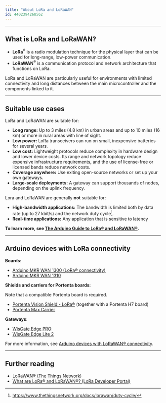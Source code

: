 ```yaml
---
title: "About LoRa and LoRaWAN"
id: 4402394268562
---
```


---

## What is LoRa and LoRaWAN?

* **LoRa<sup>®</sup>** is a radio modulation technique for the physical layer that can be used for long-range, low-power communication.
* **LoRaWAN<sup>®</sup>** is a communication protocol and network architecture that functions on LoRa.

LoRa and LoRaWAN are particularly useful for environments with limited connectivity and long distances between the main microcontroller and the components linked to it.

---

## Suitable use cases

LoRa and LoRaWAN are suitable for:

* **Long range:** Up to 3 miles (4.8 km) in urban areas and up to 10 miles (16 km) or more in rural areas with line of sight.
* **Low power:** LoRa transceivers can run on small, inexpensive batteries for several years.
* **Low cost:** Lightweight protocols reduce complexity in hardware design and lower device costs. Its range and network topology reduce expensive infrastructure requirements, and the use of license-free or licensed bands reduce network costs.
* **Coverage anywhere:** Use exiting open-source networks or set up your own gateways.
* **Large-scale deployments:** A gateway can support thousands of nodes, depending on the uplink frequency.

Lora and LoRaWAN are generally **not** suitable for:

* **High-bandwidth applications:** The bandwidth is limited both by data rate (up to 27 kbit/s) and the network duty cycle[^1].
* **Real-time applications:** Any application that is sensitive to latency

[^1]: https://www.thethingsnetwork.org/docs/lorawan/duty-cycle/

**To learn more, see [The Arduino Guide to LoRa® and LoRaWAN®](https://docs.arduino.cc/learn/communication/lorawan-101).**

---

## Arduino devices with LoRa connectivity

**Boards:**

* [Arduino MKR WAN 1300 (LoRa® connectivity)](https://store.arduino.cc/products/arduino-mkr-wan-1300-lora-connectivity)
* [Arduino MKR WAN 1310](https://store.arduino.cc/products/arduino-mkr-wan-1310)

**Shields and carriers for Portenta boards:**

Note that a compatible Portenta board is required.

* [Portenta Vision Shield - LoRa®](https://store.arduino.cc/products/arduino-portenta-vision-shield-lora%C2%AE) (together with a Portenta H7 board)
* [Portenta Max Carrier](https://store.arduino.cc/products/portenta-max-carrier)

**Gateways:**

* [WisGate Edge PRO](https://store.arduino.cc/products/wisgate-edge-pro)
* [WisGate Edge Lite 2](https://store.arduino.cc/products/wisgate-edge-lite2)

For more information, see [Arduino devices with LoRaWAN® connectivity](https://support.arduino.cc/hc/en-us/articles/4403398854418-Arduino-devices-with-LoRaWAN-connectivity).

---

## Further reading

* [LoRaWAN® (The Things Network)](https://www.thethingsnetwork.org/docs/lorawan/)
* [What are LoRa® and LoRaWAN®? (LoRa Developer Portal)](https://lora-developers.semtech.com/documentation/tech-papers-and-guides/lora-and-lorawan)
